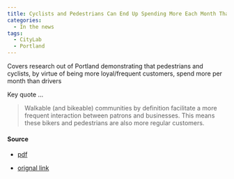 ```yaml
---
title: Cyclists and Pedestrians Can End Up Spending More Each Month Than Drivers, 2012
categories:
  - In the news
tags:
  - CityLab
  - Portland
---
```


Covers research out of Portland demonstrating that pedestrians and cyclists, by virtue of being more loyal/frequent
customers, spend more per month than drivers

Key quote ...

> Walkable (and bikeable) communities by definition facilitate a more frequent interaction between patrons and
> businesses. This means these bikers and pedestrians are also more regular customers.

#### Source

* [pdf](/images/news/2012-citylab-pedestrians-bikes-spending.pdf)

* [orignal link](https://www.bloomberg.com/news/articles/2012-12-05/cyclists-and-pedestrians-can-end-up-spending-more-each-month-than-drivers)